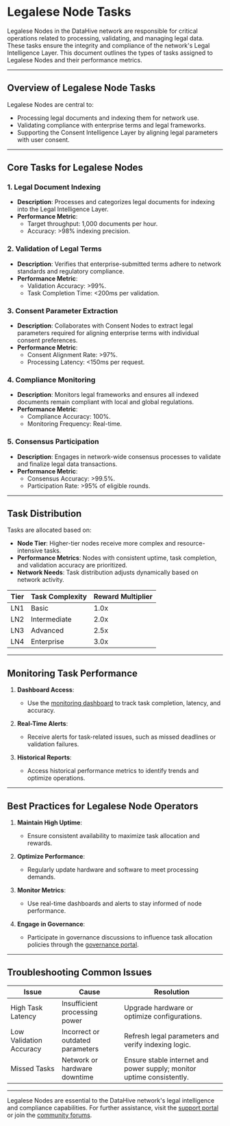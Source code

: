 # Legalese Node Tasks

Legalese Nodes in the DataHive network are responsible for critical operations related to processing, validating, and managing legal data. These tasks ensure the integrity and compliance of the network's Legal Intelligence Layer. This document outlines the types of tasks assigned to Legalese Nodes and their performance metrics.

---

## Overview of Legalese Node Tasks

Legalese Nodes are central to:
- Processing legal documents and indexing them for network use.
- Validating compliance with enterprise terms and legal frameworks.
- Supporting the Consent Intelligence Layer by aligning legal parameters with user consent.

---

## Core Tasks for Legalese Nodes

### 1. **Legal Document Indexing**
- **Description**: Processes and categorizes legal documents for indexing into the Legal Intelligence Layer.
- **Performance Metric**:
  - Target throughput: 1,000 documents per hour.
  - Accuracy: >98% indexing precision.

### 2. **Validation of Legal Terms**
- **Description**: Verifies that enterprise-submitted terms adhere to network standards and regulatory compliance.
- **Performance Metric**:
  - Validation Accuracy: >99%.
  - Task Completion Time: <200ms per validation.

### 3. **Consent Parameter Extraction**
- **Description**: Collaborates with Consent Nodes to extract legal parameters required for aligning enterprise terms with individual consent preferences.
- **Performance Metric**:
  - Consent Alignment Rate: >97%.
  - Processing Latency: <150ms per request.

### 4. **Compliance Monitoring**
- **Description**: Monitors legal frameworks and ensures all indexed documents remain compliant with local and global regulations.
- **Performance Metric**:
  - Compliance Accuracy: 100%.
  - Monitoring Frequency: Real-time.

### 5. **Consensus Participation**
- **Description**: Engages in network-wide consensus processes to validate and finalize legal data transactions.
- **Performance Metric**:
  - Consensus Accuracy: >99.5%.
  - Participation Rate: >95% of eligible rounds.

---

## Task Distribution

Tasks are allocated based on:
- **Node Tier**: Higher-tier nodes receive more complex and resource-intensive tasks.
- **Performance Metrics**: Nodes with consistent uptime, task completion, and validation accuracy are prioritized.
- **Network Needs**: Task distribution adjusts dynamically based on network activity.

| **Tier** | **Task Complexity** | **Reward Multiplier** |
|----------|----------------------|-----------------------|
| LN1      | Basic               | 1.0x                 |
| LN2      | Intermediate        | 2.0x                 |
| LN3      | Advanced            | 2.5x                 |
| LN4      | Enterprise          | 3.0x                 |

---

## Monitoring Task Performance

1. **Dashboard Access**:
   - Use the [monitoring dashboard](/docs/onboarding/monitoring.md) to track task completion, latency, and accuracy.

2. **Real-Time Alerts**:
   - Receive alerts for task-related issues, such as missed deadlines or validation failures.

3. **Historical Reports**:
   - Access historical performance metrics to identify trends and optimize operations.

---

## Best Practices for Legalese Node Operators

1. **Maintain High Uptime**:
   - Ensure consistent availability to maximize task allocation and rewards.

2. **Optimize Performance**:
   - Regularly update hardware and software to meet processing demands.

3. **Monitor Metrics**:
   - Use real-time dashboards and alerts to stay informed of node performance.

4. **Engage in Governance**:
   - Participate in governance discussions to influence task allocation policies through the [governance portal](/docs/onboarding/governance/proposals.md).

---

## Troubleshooting Common Issues

| **Issue**                   | **Cause**                           | **Resolution**                                                                 |
|-----------------------------|-------------------------------------|-------------------------------------------------------------------------------|
| High Task Latency           | Insufficient processing power       | Upgrade hardware or optimize configurations.                                  |
| Low Validation Accuracy     | Incorrect or outdated parameters    | Refresh legal parameters and verify indexing logic.                          |
| Missed Tasks                | Network or hardware downtime        | Ensure stable internet and power supply; monitor uptime consistently.         |

---

Legalese Nodes are essential to the DataHive network's legal intelligence and compliance capabilities. For further assistance, visit the [support portal](/docs/onboarding/support/tickets.md) or join the [community forums](/docs/onboarding/community/forums.md).
